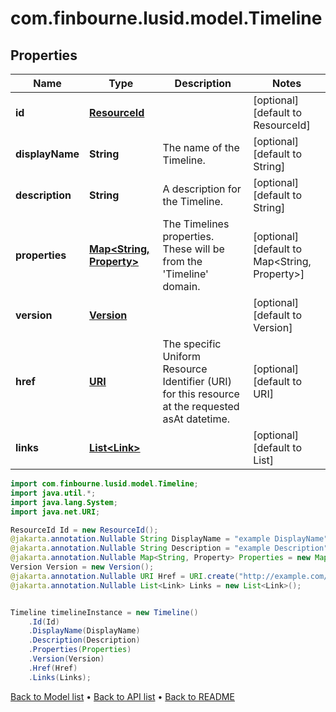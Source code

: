# com.finbourne.lusid.model.Timeline

## Properties

Name | Type | Description | Notes
------------ | ------------- | ------------- | -------------
**id** | [**ResourceId**](ResourceId.md) |  | [optional] [default to ResourceId]
**displayName** | **String** | The name of the Timeline. | [optional] [default to String]
**description** | **String** | A description for the Timeline. | [optional] [default to String]
**properties** | [**Map&lt;String, Property&gt;**](Property.md) | The Timelines properties. These will be from the &#39;Timeline&#39; domain. | [optional] [default to Map<String, Property>]
**version** | [**Version**](Version.md) |  | [optional] [default to Version]
**href** | [**URI**](URI.md) | The specific Uniform Resource Identifier (URI) for this resource at the requested asAt datetime. | [optional] [default to URI]
**links** | [**List&lt;Link&gt;**](Link.md) |  | [optional] [default to List<Link>]

```java
import com.finbourne.lusid.model.Timeline;
import java.util.*;
import java.lang.System;
import java.net.URI;

ResourceId Id = new ResourceId();
@jakarta.annotation.Nullable String DisplayName = "example DisplayName";
@jakarta.annotation.Nullable String Description = "example Description";
@jakarta.annotation.Nullable Map<String, Property> Properties = new Map<String, Property>();
Version Version = new Version();
@jakarta.annotation.Nullable URI Href = URI.create("http://example.com/Href");
@jakarta.annotation.Nullable List<Link> Links = new List<Link>();


Timeline timelineInstance = new Timeline()
    .Id(Id)
    .DisplayName(DisplayName)
    .Description(Description)
    .Properties(Properties)
    .Version(Version)
    .Href(Href)
    .Links(Links);
```


[Back to Model list](../README.md#documentation-for-models) &#8226; [Back to API list](../README.md#documentation-for-api-endpoints) &#8226; [Back to README](../README.md)
